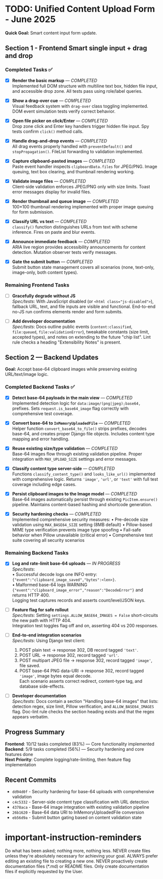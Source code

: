 # TODO: Unified Content Upload Form - June 2025

**Quick Goal:** Smart content input form update.

## Section 1 - Frontend Smart single input + drag and drop

### Completed Tasks ✅

- [x] **Render the basic markup** — *COMPLETED*  
  Implemented full DOM structure with multiline text box, hidden file input, and accessible drop zone. All tests pass using role/label queries.

- [x] **Show a drag-over cue** — *COMPLETED*  
  Visual feedback system with `drag-over` class toggling implemented. DOM event simulation tests verify correct behavior.

- [x] **Open file picker on click/Enter** — *COMPLETED*  
  Drop zone click and Enter key handlers trigger hidden file input. Spy tests confirm `click()` method calls.

- [x] **Handle drag-and-drop events** — *COMPLETED*  
  All drag events properly handled with `preventDefault()` and `stopPropagation()`. FileList forwarding to validation implemented.

- [x] **Capture clipboard-pasted images** — *COMPLETED*  
  Paste event handler inspects `clipboardData.files` for JPEG/PNG. Image queuing, text box clearing, and thumbnail rendering working.

- [x] **Validate image files** — *COMPLETED*  
  Client-side validation enforces JPEG/PNG only with size limits. Toast error messages display for invalid files.

- [x] **Render thumbnail and queue image** — *COMPLETED*  
  100×100 thumbnail rendering implemented with proper image queuing for form submission.

- [x] **Classify URL vs text** — *COMPLETED*  
  `classify()` function distinguishes URLs from text with scheme inference. Fires on paste and blur events.

- [x] **Announce immediate feedback** — *COMPLETED*  
  ARIA live region provides accessibility announcements for content detection. Mutation observer tests verify messages.

- [x] **Gate the submit button** — *COMPLETED*  
  Submit button state management covers all scenarios (none, text-only, image-only, both content types).

### Remaining Frontend Tasks

- [ ] **Gracefully degrade without JS**  
  *Spec/tests*: With JavaScript disabled (or `<html class="js-disabled">`), fallback URL, text, and file inputs are visible and functional. End-to-end no-JS run confirms elements render and form submits.

- [ ] **Add developer documentation**  
  *Spec/tests*: Docs outline public events (`content:classified`, `file:queued`, `file:validationError`), tweakable constants (size limit, accepted types), and notes on extending to the future "chip list". Lint rule checks a heading "Extensibility Notes" is present.

## Section 2 — Backend Updates  

**Goal:** Accept base-64 clipboard images while preserving existing URL/text/image logic.

### Completed Backend Tasks ✅

- [x] **Detect base-64 payloads in the main view** — *COMPLETED*  
  Implemented detection logic for `data:image/(png|jpeg);base64,` prefixes. Sets `request.is_base64_image` flag correctly with comprehensive test coverage.

- [x] **Convert base-64 to `InMemoryUploadedFile`** — *COMPLETED*  
  Helper function `convert_base64_to_file()` strips prefixes, decodes base-64, and creates proper Django file objects. Includes content type mapping and error handling.

- [x] **Reuse existing size/type validation** — *COMPLETED*  
  Base-64 images flow through existing validation pipeline. Proper integration with `MAX_UPLOAD_SIZE` settings and error messages.

- [x] **Classify content type server-side** — *COMPLETED*  
  Functions `classify_content_type()` and `looks_like_url()` implemented with comprehensive logic. Returns `'image'`, `'url'`, or `'text'` with full test coverage including edge cases.

- [x] **Persist clipboard images to the Image model** — *COMPLETED*  
  Base-64 images automatically persist through existing `PicItem.ensure()` pipeline. Maintains content-based hashing and shortcode generation.

- [x] **Security hardening checks** — *COMPLETED*  
  Implemented comprehensive security measures:
  • Pre-decode size validation using `MAX_BASE64_SIZE` setting (8MB default)
  • Pillow-based MIME type verification prevents image type spoofing
  • Fail-safe behavior when Pillow unavailable (critical error)
  • Comprehensive test suite covering all security scenarios

### Remaining Backend Tasks

- [x] **Log and rate-limit base-64 uploads** — *IN PROGRESS*  
  *Spec/tests*:  
  • Successful decode logs one INFO entry: `{"event":"clipboard_image_saved","bytes":<len>}`.  
  • Malformed base-64 logs WARNING `{"event":"clipboard_image_error","reason":"DecodeError"}` and returns HTTP 400.  
  Logging test captures records and asserts count/level/JSON keys.

- [ ] **Feature flag for safe rollout**  
  *Spec/tests*: Setting `settings.ALLOW_BASE64_IMAGES = False` short-circuits the new path with HTTP 404.  
  Integration test toggles flag off and on, asserting 404 vs 200 responses.

- [ ] **End-to-end integration scenarios**  
  *Spec/tests*: Using Django test client:  
  1. POST plain text → response 302, DB record tagged `'text'`.  
  2. POST URL → response 302, record tagged `'url'`.  
  3. POST multipart JPEG file → response 302, record tagged `'image'`, file saved.  
  4. POST base-64 PNG data-URI → response 302, record tagged `'image'`, image bytes equal decode.  
  Each scenario asserts correct redirect, content-type tag, and database side-effects.

- [ ] **Developer documentation**  
  *Spec/tests*: Docs contain a section "Handling base-64 images" that lists: detection regex, size limit, Pillow verification, and `ALLOW_BASE64_IMAGES` flag. Doc-lint rule checks the section heading exists and that the regex appears verbatim.

## Progress Summary

**Frontend**: 10/12 tasks completed (83%) — Core functionality implemented  
**Backend**: 5/9 tasks completed (56%) — Security hardening and core features done  
**Next Priority**: Complete logging/rate-limiting, then feature flag implementation

## Recent Commits

- `dd94d0f` - Security hardening for base-64 uploads with comprehensive validation
- `c4c5332` - Server-side content type classification with URL detection
- `4378aca` - Base-64 image integration with existing validation pipeline
- `26b1620` - Base-64 data URI to InMemoryUploadedFile conversion
- `eb56d9a` - Submit button gating based on content validation state

# important-instruction-reminders
Do what has been asked; nothing more, nothing less.
NEVER create files unless they're absolutely necessary for achieving your goal.
ALWAYS prefer editing an existing file to creating a new one.
NEVER proactively create documentation files (*.md) or README files. Only create documentation files if explicitly requested by the User.